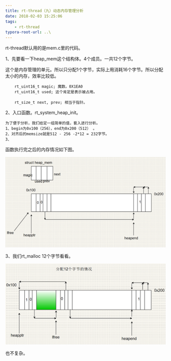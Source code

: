```yaml
---
title: rt-thread（九）动态内存管理分析
date: 2018-02-03 15:25:06
tags:
	- rt-thread
typora-root-url: ..\
---
```




rt-thread默认用的是mem.c里的代码。

1、先要看一下heap_mem这个结构体。4个成员。一共12个字节。

这个是内存管理的单元。所以只分配1个字节，实际上用消耗16个字节。所以分配太小的内存，效率比较低。

```
    rt_uint16_t magic; 魔数。0X1EA0
    rt_uint16_t used; 这个肯定是表示被占用。

    rt_size_t next, prev; 相当于指针。
```

2、入口函数。rt_system_heap_init。

```
为了便于分析，我们给定一组简单的值，套入进行分析。
1、begin为0x100（256），end为0x200（512） 。
2、对齐后的memsize就是512 - 256 -2*12 = 232字节。
3、
```

函数执行完之后的内存情况如下图。

![rt-thread（七）-1](/images/rt-thread（七）-1.png)

3、我们rt_malloc 12个字节看看。

![rt-thread（七）-2](/images/rt-thread（七）-2.png)



也不复杂。









